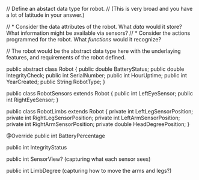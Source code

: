 // Define an abstact data type for robot.
// (This is very broad and you have a lot of latitude in your answer.)

// * Consider the data attributes of the robot. What *data* would it store? What information might be available via sensors?
// * Consider the actions programmed for the robot. What *functions* would it recognize?

// The robot would be the abstract data type here with the underlaying features, and requirements of the robot defined.

public abstract class Robot
{
  public double BatteryStatus;
  public double IntegrityCheck;
  public int SerialNumber;
  public int HourUptime;
  public int YearCreated;
  public String RobotType;
}

public class RobotSensors extends Robot
{
  public int LeftEyeSensor;
  public int RightEyeSensor;
}

public class RobotLimbs extends Robot
{
  private int LeftLegSensorPosition;
  private int RightLegSensorPosition;
  private int LeftArmSensorPosition;
  private int RightArmSensorPosition;
  private double HeadDegreePosition;
}

@Override
public int BatteryPercentage

public int IntegrityStatus

public int SensorView? (capturing what each sensor sees)

public int LimbDegree (capturing how to move the arms and legs?)

